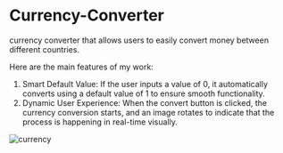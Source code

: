 # Currency-Converter
currency converter that allows users to easily convert money between different countries.

Here are the main features of my work:
1. Smart Default Value: If the user inputs a value of 0, it automatically converts using a default value of 1 to ensure smooth functionality.
2. Dynamic User Experience: When the convert button is clicked, the currency conversion starts, and an image rotates to indicate that the process is happening in real-time visually.

![currency](https://github.com/PushpaVishwakarma/Currency-Converter/assets/116655535/f4a9d3d9-78e8-41e4-8806-013d0d8cb0b5)
